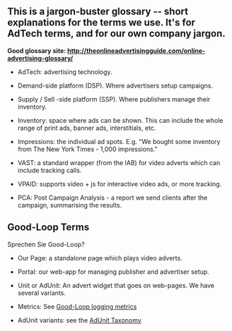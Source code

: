 ## This is a jargon-buster glossary -- short explanations for the terms we use. It's for AdTech terms, and for our own company jargon.

**Good glossary site: http://theonlineadvertisingguide.com/online-advertising-glossary/**

* AdTech: advertising technology.

* Demand-side platform (DSP). Where advertisers setup campaigns.

* Supply / Sell -side platform (SSP). Where publishers manage their inventory.

* Inventory: space where ads can be shown. This can include the whole range of print ads,  banner ads, interstitials, etc.

* Impressions: the individual ad spots. E.g. "We bought some inventory from The New York Times - 1,000 impressions."

* VAST: a standard wrapper (from the IAB) for video adverts which can include tracking calls.

* VPAID: supports video + js for interactive video ads, or more tracking.

* PCA: Post Campaign Analysis - a report we send clients after the campaign, summarising the results.

## Good-Loop Terms 

Sprechen Sie Good-Loop?

* Our Page: a standalone page which plays video adverts.

* Portal: our web-app for managing publisher and advertiser setup.

* Unit or AdUnit: An advert widget that goes on web-pages. We have several variants.

* Metrics: See [Good-Loop logging metrics](Canonical-Terminology-for-Logging-Good-Loop-Events.html)

* AdUnit variants: see the [AdUnit Taxonomy](dev/adunit-taxonomy.html)
